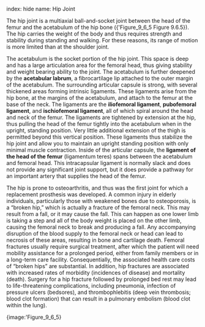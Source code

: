 index: hide
name: Hip Joint

The hip joint is a multiaxial ball-and-socket joint between the head of the femur and the acetabulum of the hip bone ({'Figure_9_6_5 Figure 9.6.5}). The hip carries the weight of the body and thus requires strength and stability during standing and walking. For these reasons, its range of motion is more limited than at the shoulder joint.

The acetabulum is the socket portion of the hip joint. This space is deep and has a large articulation area for the femoral head, thus giving stability and weight bearing ability to the joint. The acetabulum is further deepened by the  **acetabular labrum**, a fibrocartilage lip attached to the outer margin of the acetabulum. The surrounding articular capsule is strong, with several thickened areas forming intrinsic ligaments. These ligaments arise from the hip bone, at the margins of the acetabulum, and attach to the femur at the base of the neck. The ligaments are the  **iliofemoral ligament**,  **pubofemoral ligament**, and  **ischiofemoral ligament**, all of which spiral around the head and neck of the femur. The ligaments are tightened by extension at the hip, thus pulling the head of the femur tightly into the acetabulum when in the upright, standing position. Very little additional extension of the thigh is permitted beyond this vertical position. These ligaments thus stabilize the hip joint and allow you to maintain an upright standing position with only minimal muscle contraction. Inside of the articular capsule, the  **ligament of the head of the femur** (ligamentum teres) spans between the acetabulum and femoral head. This intracapsular ligament is normally slack and does not provide any significant joint support, but it does provide a pathway for an important artery that supplies the head of the femur.

The hip is prone to osteoarthritis, and thus was the first joint for which a replacement prosthesis was developed. A common injury in elderly individuals, particularly those with weakened bones due to osteoporosis, is a “broken hip,” which is actually a fracture of the femoral neck. This may result from a fall, or it may cause the fall. This can happen as one lower limb is taking a step and all of the body weight is placed on the other limb, causing the femoral neck to break and producing a fall. Any accompanying disruption of the blood supply to the femoral neck or head can lead to necrosis of these areas, resulting in bone and cartilage death. Femoral fractures usually require surgical treatment, after which the patient will need mobility assistance for a prolonged period, either from family members or in a long-term care facility. Consequentially, the associated health care costs of “broken hips” are substantial. In addition, hip fractures are associated with increased rates of morbidity (incidences of disease) and mortality (death). Surgery for a hip fracture followed by prolonged bed rest may lead to life-threatening complications, including pneumonia, infection of pressure ulcers (bedsores), and thrombophlebitis (deep vein thrombosis; blood clot formation) that can result in a pulmonary embolism (blood clot within the lung).


{image:'Figure_9_6_5}
        
